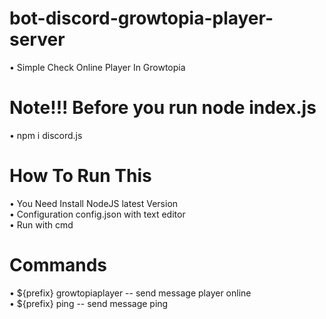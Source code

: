 # bot-discord-growtopia-player-server
• Simple Check Online Player In Growtopia
# Note!!! Before you run node index.js
• npm i discord.js
# How To Run This
• You Need Install NodeJS latest Version
<br>
• Configuration config.json with text editor
<br>
• Run with cmd
# Commands
• ${prefix} growtopiaplayer -- send message player online
<br>
• ${prefix} ping -- send message ping
